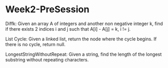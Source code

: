 # Week2-PreSession

Diffk: Given an array A of integers and another non negative integer k, find if there exists 2 indices i and j such that A[i] - A[j] = k, i != j.

List Cycle: Given a linked list, return the node where the cycle begins. If there is no cycle, return null.

LongestStringWithoutRepeat: Given a string, find the length of the longest substring without repeating characters.
